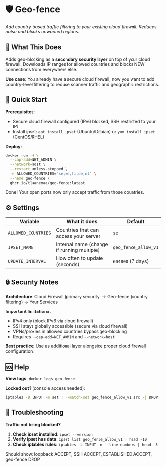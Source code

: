 # 🛡️ Geo-fence

_Add country-based traffic filtering to your existing cloud firewall. Reduces noise and blocks unwanted regions._

## 🎯 What This Does

Adds geo-blocking as a **secondary security layer** on top of your cloud firewall. Downloads IP ranges for allowed countries and blocks NEW connections from everywhere else.

**Use case**: You already have a secure cloud firewall, now you want to add country-level filtering to reduce scanner traffic and geographic restrictions.

## 🚀 Quick Start

**Prerequisites:**
- Secure cloud firewall configured (IPv6 blocked, SSH restricted to your IP)
- Install ipset: `apt install ipset` (Ubuntu/Debian) or `yum install ipset` (CentOS/RHEL)

**Deploy:**
```bash
docker run -d \
  --cap-add=NET_ADMIN \
  --network=host \
  --restart unless-stopped \
  -e ALLOWED_COUNTRIES="se,ee,fi,de,nl" \
  --name geo-fence \
  ghcr.io/tlaanemaa/geo-fence:latest
```

Done! Your open ports now only accept traffic from those countries.

## ⚙️ Settings

| Variable            | What it does                               | Default              |
| ------------------- | ------------------------------------------ | -------------------- |
| `ALLOWED_COUNTRIES` | Countries that can access your server      | `se`                 |
| `IPSET_NAME`        | Internal name (change if running multiple) | `geo_fence_allow_v1` |
| `UPDATE_INTERVAL`   | How often to update (seconds)              | `604800` (7 days)    |

## 🔒 Security Notes

**Architecture**: Cloud Firewall (primary security) → Geo-fence (country filtering) → Your Services

**Important limitations:**
- IPv4 only (block IPv6 via cloud firewall)
- SSH stays globally accessible (secure via cloud firewall)
- VPNs/proxies in allowed countries bypass geo-blocking
- Requires `--cap-add=NET_ADMIN` and `--network=host`

**Best practice**: Use as additional layer alongside proper cloud firewall configuration.

## 🆘 Help

**View logs**: `docker logs geo-fence`

**Locked out?** (console access needed):
```bash
iptables -D INPUT -m set ! --match-set geo_fence_allow_v1 src -j DROP
```

## 🔧 Troubleshooting

**Traffic not being blocked?**

1. **Check ipset installed**: `ipset --version`
2. **Verify ipset has data**: `ipset list geo_fence_allow_v1 | head -10`
3. **Check iptables rules**: `iptables -L INPUT -n --line-numbers | head -5`

Should show: loopback ACCEPT, SSH ACCEPT, ESTABLISHED ACCEPT, geo-fence DROP
